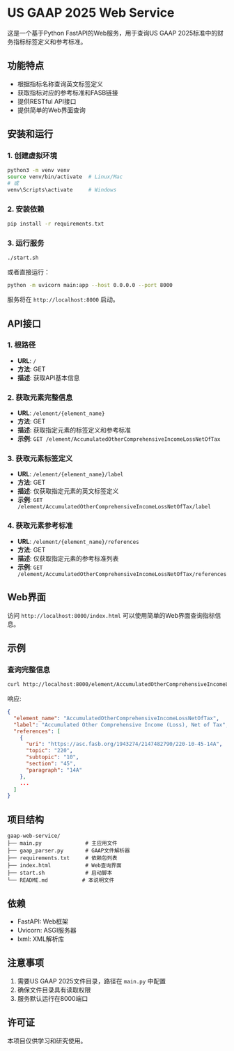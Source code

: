 # US GAAP 2025 Web Service

这是一个基于Python FastAPI的Web服务，用于查询US GAAP 2025标准中的财务指标标签定义和参考标准。

## 功能特点

- 根据指标名称查询英文标签定义
- 获取指标对应的参考标准和FASB链接
- 提供RESTful API接口
- 提供简单的Web界面查询

## 安装和运行

### 1. 创建虚拟环境
```bash
python3 -m venv venv
source venv/bin/activate  # Linux/Mac
# 或
venv\Scripts\activate     # Windows
```

### 2. 安装依赖
```bash
pip install -r requirements.txt
```

### 3. 运行服务
```bash
./start.sh
```

或者直接运行：
```bash
python -m uvicorn main:app --host 0.0.0.0 --port 8000
```

服务将在 `http://localhost:8000` 启动。

## API接口

### 1. 根路径
- **URL**: `/`
- **方法**: GET
- **描述**: 获取API基本信息

### 2. 获取元素完整信息
- **URL**: `/element/{element_name}`
- **方法**: GET
- **描述**: 获取指定元素的标签定义和参考标准
- **示例**: `GET /element/AccumulatedOtherComprehensiveIncomeLossNetOfTax`

### 3. 获取元素标签定义
- **URL**: `/element/{element_name}/label`
- **方法**: GET
- **描述**: 仅获取指定元素的英文标签定义
- **示例**: `GET /element/AccumulatedOtherComprehensiveIncomeLossNetOfTax/label`

### 4. 获取元素参考标准
- **URL**: `/element/{element_name}/references`
- **方法**: GET
- **描述**: 仅获取指定元素的参考标准列表
- **示例**: `GET /element/AccumulatedOtherComprehensiveIncomeLossNetOfTax/references`

## Web界面

访问 `http://localhost:8000/index.html` 可以使用简单的Web界面查询指标信息。

## 示例

### 查询完整信息
```bash
curl http://localhost:8000/element/AccumulatedOtherComprehensiveIncomeLossNetOfTax
```

响应:
```json
{
  "element_name": "AccumulatedOtherComprehensiveIncomeLossNetOfTax",
  "label": "Accumulated Other Comprehensive Income (Loss), Net of Tax",
  "references": [
    {
      "uri": "https://asc.fasb.org/1943274/2147482790/220-10-45-14A",
      "topic": "220",
      "subtopic": "10",
      "section": "45",
      "paragraph": "14A"
    },
    ...
  ]
}
```

## 项目结构

```
gaap-web-service/
├── main.py              # 主应用文件
├── gaap_parser.py       # GAAP文件解析器
├── requirements.txt     # 依赖包列表
├── index.html           # Web查询界面
├── start.sh             # 启动脚本
└── README.md           # 本说明文件
```

## 依赖

- FastAPI: Web框架
- Uvicorn: ASGI服务器
- lxml: XML解析库

## 注意事项

1. 需要US GAAP 2025文件目录，路径在 `main.py` 中配置
2. 确保文件目录具有读取权限
3. 服务默认运行在8000端口

## 许可证

本项目仅供学习和研究使用。